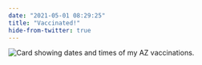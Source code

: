 ```yaml
---
date: "2021-05-01 08:29:25"
title: "Vaccinated!"
hide-from-twitter: true
---
```


![Card  showing dates and times of my AZ  vaccinations.](https://www.thisdaysportion.com/images/e73c2bbc-418d-4e6e-af08-f615e7f54024.jpeg)
